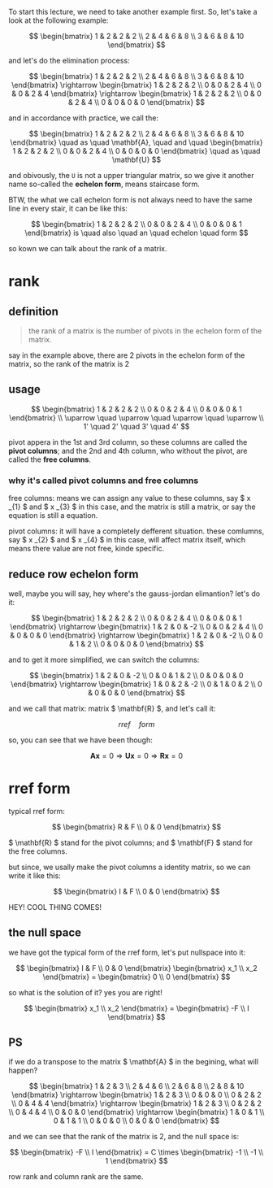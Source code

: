 To start this lecture, we need to take another example first. So, let's take a look at the following example:

$$
\begin{bmatrix}
    1 & 2 & 2 & 2 \\
    2 & 4 & 6 & 8 \\
    3 & 6 & 8 & 10
\end{bmatrix}
$$

and let's do the elimination process:

$$
\begin{bmatrix}
    1 & 2 & 2 & 2 \\
    2 & 4 & 6 & 8 \\
    3 & 6 & 8 & 10
\end{bmatrix}
\rightarrow
\begin{bmatrix}
    1 & 2 & 2 & 2 \\
    0 & 0 & 2 & 4 \\
    0 & 0 & 2 & 4
\end{bmatrix}
\rightarrow
\begin{bmatrix}
    1 & 2 & 2 & 2 \\
    0 & 0 & 2 & 4 \\
    0 & 0 & 0 & 0
\end{bmatrix}
$$

and in accordance with practice, we call the: 

$$
\begin{bmatrix}
    1 & 2 & 2 & 2 \\
    2 & 4 & 6 & 8 \\
    3 & 6 & 8 & 10
\end{bmatrix} \quad as \quad \mathbf{A}, \quad and \quad
\begin{bmatrix}
    1 & 2 & 2 & 2 \\
    0 & 0 & 2 & 4 \\
    0 & 0 & 0 & 0
\end{bmatrix} \quad as \quad \mathbf{U}
$$

and obivously, the `U` is not a upper triangular matrix, so we give it another name so-called the **echelon form**, means staircase form. 

BTW, the what we call echelon form is not always need to have the same line in every stair, it can be like this:

$$
\begin{bmatrix}
    1 & 2 & 2 & 2 \\
    0 & 0 & 2 & 4 \\
    0 & 0 & 0 & 1
\end{bmatrix} is \quad also \quad an \quad echelon \quad form
$$

so kown we can talk about the rank of a matrix.

# rank

## definition

> the rank of a matrix is the number of pivots in the echelon form of the matrix.

say in the example above, there are 2 pivots in the echelon form of the matrix, so the rank of the matrix is 2

## usage

$$
\begin{bmatrix}
    1 & 2 & 2 & 2 \\
    0 & 0 & 2 & 4 \\
    0 & 0 & 0 & 1
\end{bmatrix} \\
\uparrow \quad \uparrow \quad  \uparrow \quad \uparrow \\
1' \quad 2' \quad 3' \quad 4'
$$

pivot appera in the 1st and 3rd column, so these columns are called the **pivot columns**; and the 2nd and 4th column, who without the pivot, are called the **free columns**.

### why it's called pivot columns and free columns

free columns: means we can assign any value to these columns, say $ x _{1} $ and $ x _{3} $ in this case,  and the matrix is still a matrix, or say the equation is still a equation.

pivot columns: it will have a completely defferent situation. these comlumns, say $ x _{2} $ and $ x _{4} $ in this case, will affect matrix itself, which means there value are not free, kinde specific.

## reduce row echelon form

well, maybe you will say, hey where's the gauss-jordan elimantion? let's do it:

$$
\begin{bmatrix}
    1 & 2 & 2 & 2 \\
    0 & 0 & 2 & 4 \\
    0 & 0 & 0 & 1
\end{bmatrix}
\rightarrow
\begin{bmatrix}
    1 & 2 & 0 & -2 \\
    0 & 0 & 2 & 4 \\
    0 & 0 & 0 & 0
\end{bmatrix}
\rightarrow
\begin{bmatrix}
    1 & 2 & 0 & -2 \\
    0 & 0 & 1 & 2 \\
    0 & 0 & 0 & 0
\end{bmatrix}
$$

and to get it more simplified, we can switch the columns:

$$
\begin{bmatrix}
    1 & 2 & 0 & -2 \\
    0 & 0 & 1 & 2 \\
    0 & 0 & 0 & 0
\end{bmatrix}
\rightarrow
\begin{bmatrix}
    1 & 0 & 2 & -2 \\
    0 & 1 & 0 & 2 \\
    0 & 0 & 0 & 0
\end{bmatrix}
$$

and we call that matrix: matrix $ \mathbf{R} $, and let's call it:

$$
rref \quad form
$$

so, you can see that we have been though:

$$
\mathbf{Ax} = 0 \Rightarrow \mathbf{Ux} = 0 \Rightarrow \mathbf{Rx} = 0
$$

# rref form

typical rref form:

$$
\begin{bmatrix}
    R & F \\
    0 & 0
\end{bmatrix}
$$

$ \mathbf{R} $ stand for the pivot columns; and $ \mathbf{F} $ stand for the free columns.

but since, we usally make the pivot columns a identity matrix, so we can write it like this:

$$
\begin{bmatrix}
    I & F \\
    0 & 0
\end{bmatrix}
$$

HEY! COOL THING COMES!

## the null space

we have got the typical form of the rref form, let's put nullspace into it:

$$
\begin{bmatrix}
    I & F \\
    0 & 0
\end{bmatrix}
\begin{bmatrix}
    x_1 \\
    x_2 
\end{bmatrix} = 
\begin{bmatrix}
    0 \\
    0
\end{bmatrix}
$$

so what is the solution of it? yes you are right!

$$
\begin{bmatrix}
    x_1 \\
    x_2
\end{bmatrix} =
\begin{bmatrix}
    -F \\
    I
\end{bmatrix}
$$

## PS

if we do a transpose to the matrix $ \mathbf{A} $ in the begining, what will happen?

$$
\begin{bmatrix}
    1 & 2 & 3 \\
    2 & 4 & 6 \\
    2 & 6 & 8 \\
    2 & 8 & 10
\end{bmatrix}
\rightarrow
\begin{bmatrix}
    1 & 2 & 3 \\
    0 & 0 & 0 \\
    0 & 2 & 2 \\
    0 & 4 & 4
\end{bmatrix}
\rightarrow
\begin{bmatrix}
    1 & 2 & 3 \\
    0 & 2 & 2 \\
    0 & 4 & 4 \\
    0 & 0 & 0
\end{bmatrix}
\rightarrow
\begin{bmatrix}
    1 & 0 & 1 \\
    0 & 1 & 1 \\
    0 & 0 & 0 \\
    0 & 0 & 0
\end{bmatrix}
$$

and we can see that the rank of the matrix is 2, and the null space is:

$$
\begin{bmatrix}
    -F \\
    I
\end{bmatrix} =
C \times
\begin{bmatrix}
    -1 \\
    -1 \\
    1
\end{bmatrix}
$$

row rank and column rank are the same.